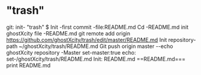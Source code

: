 "trash"
=====
git: init- "trash"
$ Init -first commit -file:README.md
Cd -README.md init ghostXcity file -README.md
git remote add origin https://github.com/ghostXcity/trash/edit/master/README.md
Init repository-path ~/ghostXcity/trash/README.md
Git push origin master --echo ghostXcity repository -Master 
set-master:true  echo: set-/ghostXcity/trash/README.md
Init: README.md
==README.md===
print README.md
